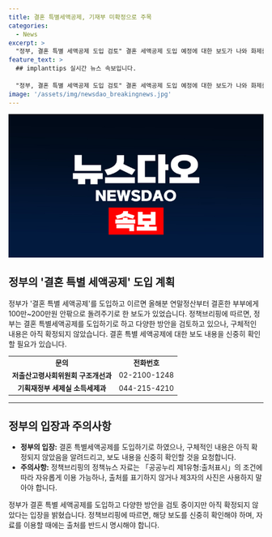 ```yaml
---
title: 결혼 특별세액공제, 기재부 미확정으로 주목
categories:
  - News
excerpt: >
  "정부, 결혼 특별 세액공제 도입 검토" 결혼 세액공제 도입 예정에 대한 보도가 나와 화제를 모은 가운데, 기재부는 구체적 내용은 확정되지 않았다고 밝혔습니다. 올 연말부터 100만~200만원 안팎으로 결혼 부부에게 돌려줄 예정이라는데, 구체적 방안은 더 검토 중이라는 것이다. 이에 관련 기관에 문의해보고, 정부의 결정을 기다려야 할 것으로 보인다.
feature_text: >
  ## implanttips 실시간 뉴스 속보입니다.

  "정부, 결혼 특별 세액공제 도입 검토" 결혼 세액공제 도입 예정에 대한 보도가 나와 화제를 모은 가운데, 기재부는 구체적 내용은 확정되지 않았다고 밝혔습니다. 올 연말부터 100만~200만원 안팎으로 결혼 부부에게 돌려줄 예정이라는데, 구체적 방안은 더 검토 중이라는 것이다. 이에 관련 기관에 문의해보고, 정부의 결정을 기다려야 할 것으로 보인다.
image: '/assets/img/newsdao_breakingnews.jpg'
---
```


<p><img src="/assets/img/newsdao_breakingnews.jpg" alt="implanttips 속보" /></p>

<h2 data-ke-size="size26">정부의 '결혼 특별 세액공제' 도입 계획</h2>

<p data-ke-size="size16">정부가 '결혼 특별 세액공제'를 도입하고 이르면 올해분 연말정산부터 결혼한 부부에게 100만~200만원 안팎으로 돌려주기로 한 보도가 있었습니다. 정책브리핑에 따르면, 정부는 결혼 특별세액공제를 도입하기로 하고 다양한 방안을 검토하고 있으나, 구체적인 내용은 아직 확정되지 않았습니다. 결혼 특별 세액공제에 대한 보도 내용을 신중히 확인할 필요가 있습니다.</p>

<table>
  <tr>
    <td style="text-align: center; height: 17px;"><b>문의</b></td>
    <td style="text-align: center; height: 17px;"><b>전화번호</b></td>
  </tr>
  <tr>
    <td style="text-align: center; height: 17px;"><b>저출산고령사회위원회 구조개선과</b></td>
    <td style="text-align: center; height: 17px;">02-2100-1248</td>
  </tr>
  <tr>
    <td style="text-align: center; height: 17px;"><b>기획재정부 세제실 소득세제과</b></td>
    <td style="text-align: center; height: 17px;">044-215-4210</td>
  </tr>
</table>

<hr>

<h2 data-ke-size="size26">정부의 입장과 주의사항</h2>

<ul>
  <li><b>정부의 입장:</b> 결혼 특별세액공제를 도입하기로 하였으나, 구체적인 내용은 아직 확정되지 않았음을 알려드리고, 보도 내용을 신중히 확인할 것을 요청합니다.</li>
  <li><b>주의사항:</b> 정책브리핑의 정책뉴스 자료는 「공공누리 제1유형:출처표시」의 조건에 따라 자유롭게 이용 가능하나, 출처를 표기하지 않거나 제3자의 사진은 사용하지 말아야 합니다.</li>
</ul>

<p data-ke-size="size16">정부가 결혼 특별 세액공제를 도입하고 다양한 방안을 검토 중이지만 아직 확정되지 않았다는 입장을 밝혔습니다. 정책브리핑에 따르면, 해당 보도를 신중히 확인해야 하며, 자료를 이용할 때에는 출처를 반드시 명시해야 합니다.</p>

